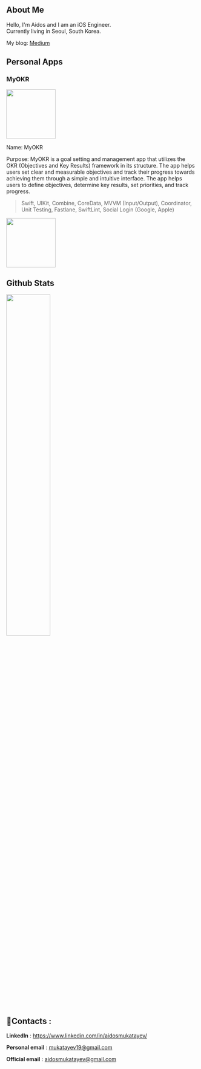## About Me
Hello, I'm Aidos and I am an iOS Engineer.<br>
Currently living in Seoul, South Korea.

My blog: [Medium](https://medium.com/@mukatayev19/) 

## Personal Apps

### MyOKR
<img src="https://user-images.githubusercontent.com/53441647/214018934-b3dce3a3-6224-484a-81e2-a97baa2c478b.png" width="130"/>

Name: MyOKR

Purpose: MyOKR is a goal setting and management app that utilizes the OKR (Objectives and Key Results) framework in its structure. The app helps users set clear and measurable objectives and track their progress towards achieving them through a simple and intuitive interface. The app helps users to define objectives, determine key results, set priorities, and track progress.

> Swift, UIKit, Combine, CoreData, MVVM (Input/Output), Coordinator, Unit Testing, Fastlane, SwiftLint, Social Login (Google, Apple)

<a href="https://apps.apple.com/us/app/myokr/id1659425586"><img src="https://www.atrinh.com/list/images/download.svg" width="130"></a>

## Github Stats
<img  src="https://github-readme-streak-stats.herokuapp.com/?user=mukatayev1&theme=dark" width="48%" >

## :iphone:Contacts :
**LinkedIn** : https://www.linkedin.com/in/aidosmukatayev/

**Personal email** : mukatayev19@gmail.com

**Official email** : aidosmukatayev@gmail.com
